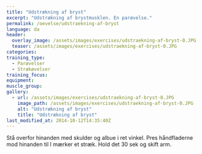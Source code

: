 ```yaml
---
title: "Udstrækning af bryst"
excerpt: "Udstrækning af brystmusklen. En parøvelse."
permalink: /oevelse/udstraekning-af-bryst
language: da
header:
  overlay_image: /assets/images/exercises/udstraekning-af-bryst-0.JPG
  teaser: /assets/images/exercises/udstraekning-af-bryst-0.JPG
categories:
training_type: 
  - Parøvelser
  - Strækøvelser
training_focus: 
equipment:
muscle_group:
gallery:
  - url: /assets/images/exercises/udstraekning-af-bryst-0.JPG
    image_path: /assets/images/exercises/udstraekning-af-bryst-0.JPG
    alt: "Udstrækning af bryst"
    title: "Udstrækning af bryst"
last_modified_at: 2014-10-12T14:35:40Z
---
```


Stå overfor hinanden med skulder og albue i ret vinkel. Pres håndfladerne mod hinanden til I mærker et stræk. Hold det 30 sek og skift arm.
